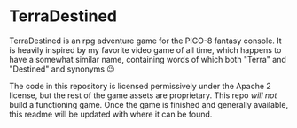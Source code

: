 # TerraDestined

TerraDestined is an rpg adventure game for the PICO-8 fantasy console.
It is heavily inspired by my favorite video game of all time, which happens to have a somewhat similar name, containing words of which both "Terra" and "Destined" and synonyms 😉

The code in this repository is licensed permissively under the Apache 2 license, but the rest of the game assets are proprietary.
This repo _will not_ build a functioning game.
Once the game is finished and generally available, this readme will be updated with where it can be found.
